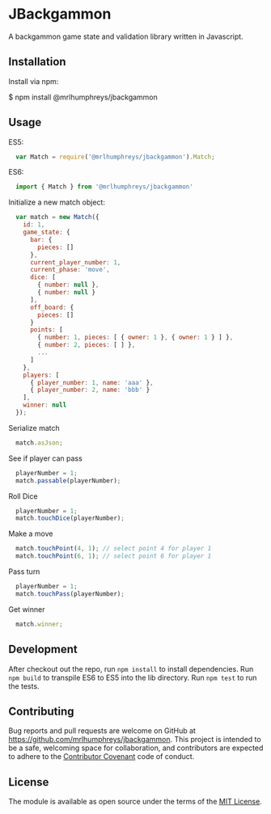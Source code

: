 # JBackgammon

A backgammon game state and validation library written in Javascript.

## Installation

Install via npm:

  $ npm install @mrlhumphreys/jbackgammon

## Usage

ES5:

```javascript
  var Match = require('@mrlhumphreys/jbackgammon').Match;
```

ES6:

```javascript
  import { Match } from '@mrlhumphreys/jbackgammon'
```

Initialize a new match object:

```javascript 
  var match = new Match({
    id: 1,
    game_state: {
      bar: {
        pieces: []
      },
      current_player_number: 1,
      current_phase: 'move',
      dice: [
        { number: null },
        { number: null }
      ],
      off_board: {
        pieces: []
      }
      points: [
        { number: 1, pieces: [ { owner: 1 }, { owner: 1 } ] },
        { number: 2, pieces: [ ] },
        ...
      ]
    },
    players: [
      { player_number: 1, name: 'aaa' },
      { player_number: 2, name: 'bbb' }
    ],
    winner: null
  });
```

Serialize match

```javascript
  match.asJson;
```

See if player can pass

```javascript
  playerNumber = 1;
  match.passable(playerNumber); 
```

Roll Dice

```javascript
  playerNumber = 1;
  match.touchDice(playerNumber);
```

Make a move

```javascript
  match.touchPoint(4, 1); // select point 4 for player 1
  match.touchPoint(6, 1); // select point 6 for player 1
```

Pass turn

```javascript
  playerNumber = 1;
  match.touchPass(playerNumber);
```

Get winner

```javascript
  match.winner;
```

## Development

After checkout out the repo, run `npm install` to install dependencies. Run `npm build` to transpile ES6 to ES5 into the lib directory. Run `npm test` to run the tests.

## Contributing

Bug reports and pull requests are welcome on GitHub at https://github.com/mrlhumphreys/jbackgammon. This project is intended to be a safe, welcoming space for collaboration, and contributors are expected to adhere to the [Contributor Covenant](http://contributor-covenant.org) code of conduct.

## License

The module is available as open source under the terms of the [MIT License](http://opensource.org/licenses/MIT).
